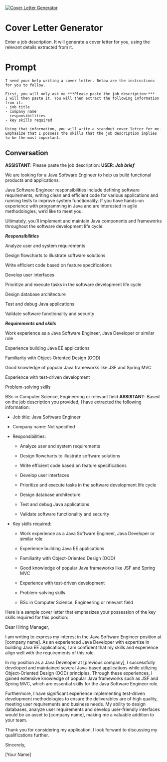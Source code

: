 
[![Cover Letter Generator](https://flow-prompt-covers.s3.us-west-1.amazonaws.com/icon/vintage/vint_4.png)]()
# Cover Letter Generator 
Enter a job description. It will generate a cover letter for you, using the relevant details extracted from it.

# Prompt

```
I need your help writing a cover letter. Below are the instructions for you to follow.

First, you will only ask me ***Please paste the job description:***
I will then paste it. You will then extract the following information from it:
- job title
- company name
- responsibilities
- key skills required

Using that information, you will write a standout cover letter for me. Emphasize that I possess the skills that the job description implies to be the most important.
```

## Conversation

**ASSISTANT**: Please paste the job description:
**USER**: ***Job brief***

We are looking for a Java Software Engineer to help us build functional products and applications.



Java Software Engineer responsibilities include defining software requirements, writing clean and efficient code for various applications and running tests to improve system functionality. If you have hands-on experience with programming in Java and are interested in agile methodologies, we’d like to meet you.



Ultimately, you’ll implement and maintain Java components and frameworks throughout the software development life cycle.



***Responsibilities***

Analyze user and system requirements

Design flowcharts to illustrate software solutions

Write efficient code based on feature specifications

Develop user interfaces

Prioritize and execute tasks in the software development life cycle

Design database architecture

Test and debug Java applications

Validate software functionality and security



***Requirements and skills***

Work experience as a Java Software Engineer, Java Developer or similar role

Experience building Java EE applications

Familiarity with Object-Oriented Design (OOD)

Good knowledge of popular Java frameworks like JSF and Spring MVC

Experience with test-driven development

Problem-solving skills

BSc in Computer Science, Engineering or relevant field
**ASSISTANT**: Based on the job description you provided, I have extracted the following information:



- Job title: Java Software Engineer

- Company name: Not specified

- Responsibilities:

  - Analyze user and system requirements

  - Design flowcharts to illustrate software solutions

  - Write efficient code based on feature specifications

  - Develop user interfaces

  - Prioritize and execute tasks in the software development life cycle

  - Design database architecture

  - Test and debug Java applications

  - Validate software functionality and security

- Key skills required:

  - Work experience as a Java Software Engineer, Java Developer or similar role

  - Experience building Java EE applications

  - Familiarity with Object-Oriented Design (OOD)

  - Good knowledge of popular Java frameworks like JSF and Spring MVC

  - Experience with test-driven development

  - Problem-solving skills

  - BSc in Computer Science, Engineering or relevant field



Here is a sample cover letter that emphasizes your possession of the key skills required for this position:



Dear Hiring Manager,



I am writing to express my interest in the Java Software Engineer position at [company name]. As an experienced Java Developer with expertise in building Java EE applications, I am confident that my skills and experience align well with the requirements of this role.



In my position as a Java Developer at [previous company], I successfully developed and maintained several Java-based applications while utilizing Object-Oriented Design (OOD) principles. Through these experiences, I gained extensive knowledge of popular Java frameworks such as JSF and Spring MVC, which are essential skills for the Java Software Engineer role.



Furthermore, I have significant experience implementing test-driven development methodologies to ensure the deliverables are of high quality, meeting user requirements and business needs. My ability to design databases, analyze user requirements and develop user-friendly interfaces would be an asset to [company name], making me a valuable addition to your team.



Thank you for considering my application. I look forward to discussing my qualifications further.



Sincerely,



[Your Name]


